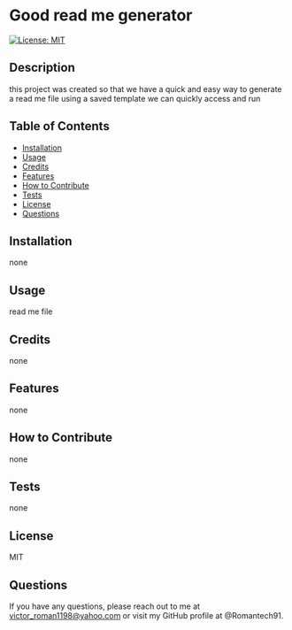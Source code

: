 # Good read me generator

[![License: MIT](https://img.shields.io/badge/License-MIT-yellow.svg)](https://opensource.org/licenses/MIT)

## Description

this project was created so that we have a quick and easy way to generate a read me file using a saved template we can quickly access and run

## Table of Contents


- [Installation](#installation)
- [Usage](#usage)
- [Credits](#credits)
- [Features](#features)
- [How to Contribute](#how-to-contribute)
- [Tests](#tests)
- [License](#license)
- [Questions](#questions)

## Installation

none

## Usage
read me file


## Credits
none


## Features

none

## How to Contribute

none

## Tests

none

## License

MIT

## Questions

If you have any questions, please reach out to me at victor_roman1198@yahoo.com or visit my GitHub profile at @Romantech91.


